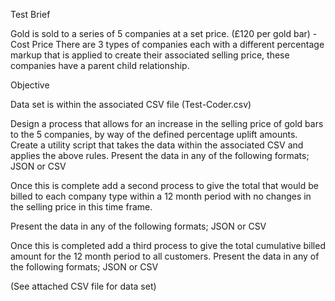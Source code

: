 Test Brief

Gold is sold to a series of 5 companies at a set price. (£120 per gold bar) - Cost Price
There are 3 types of companies each with a different percentage markup that is applied to
create their associated selling price, these companies have a parent child relationship.

Objective

Data set is within the associated CSV file (Test-Coder.csv)

Design a process that allows for an increase in the selling price of gold bars to the 5
companies, by way of the defined percentage uplift amounts. Create a utility script that takes the data within
the associated CSV and applies the above rules. Present the data in any of the following formats;
JSON or CSV

Once this is complete add a second process to give the total that would be billed to each
company type within a 12 month period with no changes in the selling price in this time frame.

Present the data in any of the following formats; JSON or CSV

Once this is completed add a third process to give the total cumulative billed amount for the
12 month period to all customers. Present the data in any of the following formats;
JSON or CSV

(See attached CSV file for data set)
